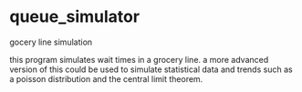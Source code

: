 # queue_simulator
gocery line simulation

this program simulates wait times in a grocery line. a more advanced version of this could be used to simulate statistical data and trends such as a poisson distribution and the central limit theorem.
